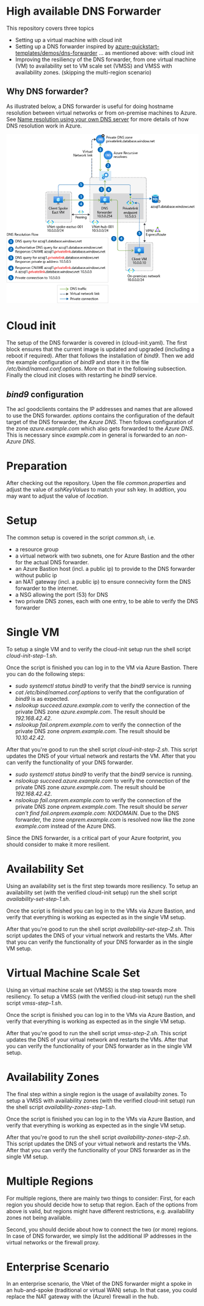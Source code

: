 # High available DNS Forwarder

This repository covers three topics
* Setting up a virtual machine with cloud init
* Setting up a DNS forwarder inspired by [azure-quickstart-templates/demos/dns-forwarder](https://github.com/Azure/azure-quickstart-templates/tree/master/demos/dns-forwarder) ... as mentioned above: with cloud init
* Improving the resiliency of the DNS forwarder, from one virtual machine (VM) to availability set to VM scale set (VMSS) and VMSS with availability zones. (skipping the multi-region scenario)

## Why DNS forwarder?
As illustrated below, a DNS forwarder is useful for doing hostname resolution between virtual networks or from on-premise machines to Azure. See [Name resolution using your own DNS server](https://azure.microsoft.com/documentation/articles/virtual-networks-name-resolution-for-vms-and-role-instances/#name-resolution-using-your-own-dns-server) for more details of how DNS resolution work in Azure.

![Hybrid-scenario DNS](images/hybrid-scenario.png)

# Cloud init
The setup of the DNS forwarder is covered in (cloud-init.yaml).
The first block ensures that the current image is updated and upgraded (including a reboot if required). After that follows the installation of *bind9*. Then we add the example configuration of *bind9* and store it in the file */etc/bind/named.conf.options*. More on that in the following subsection. Finally the cloud init closes with restarting he *bind9* service.

## *bind9* configuration
The acl goodclients contains the IP addresses and names that are allowed to use the DNS forwarder.
*options* contains the configuration of the default target of the DNS forwarder, the *Azure DNS*.
Then follows configuration of the zone *azure.example.com*  which also gets forwarded to the *Azure DNS*. This is necessary since *example.com* in general is forwarded to an *non-Azure DNS*.

# Preparation
After checking out the repository. Upen the file *common.properties* and adjust the value of *sshKeyValues* to match your ssh key.
In addtion, you may want to adjust the value of *location*.

# Setup
The common setup is covered in the script *common.sh*, i.e.
- a resource group
- a virtual network with two subnets, one for Azure Bastion and the other for the actual DNS forwarder.
- an Azure Bastion host (incl. a public ip) to provide to the DNS forwarder without public ip
- an NAT gateway (incl. a public ip) to ensure connecivity form the DNS forwarder to the internet.
- a NSG allowing the port (53) for DNS
- two private DNS zones, each with one entry, to be able to verify the DNS forwarder


# Single VM
To setup a single VM and to verify the cloud-init setup run the shell script *cloud-init-step-1.sh*.

Once the script is finished you can log in to the VM via Azure Bastion.
There you can do the following steps:
- *sudo systemctl status bind9* to verify that the *bind9* service is running
- *cat /etc/bind/named.conf.options* to verify that the configuration of *bind9* is as expected.
- *nslookup succeed.azure.example.com* to verify the connection of the private DNS zone *azure.example.com*. The result should be *192.168.42.42*.
- *nslookup fail.onprem.example.com* to verify the connection of the private DNS zone *onprem.example.com*. The result should be *10.10.42.42*.

After that you're good to run the shell script *cloud-init-step-2.sh*.
This script updates the DNS of your virtual network and restarts the VM. After that you can verify the functionality of your DNS forwarder.

- *sudo systemctl status bind9* to verify that the *bind9* service is running.
- *nslookup succeed.azure.example.com* to verify the connection of the private DNS zone *azure.example.com*. The result should be *192.168.42.42*.
- *nslookup fail.onprem.example.com* to verify the connection of the private DNS zone *onprem.example.com*. The result should be *server can't find fail.onprem.example.com: NXDOMAIN*. Due to the DNS forwarder, the zone *onprem.example.com* is resolved now like the zone *example.com* instead of the Azure DNS.

Since the DNS forwarder, is a critical part of your Azure footprint, you should consider to make it more resilient.

# Availability Set
Using an availability set is the first step towards more resiliency. To setup an availability set (with the verified  cloud-init setup) run the shell script *availability-set-step-1.sh*.

Once the script is finished you can log in to the VMs via Azure Bastion, and verify that everything is working as expected as in the single VM setup.

After that you're good to run the shell script *availability-set-step-2.sh*.
This script updates the DNS of your virtual network and restarts the VMs. After that you can verify the functionality of your DNS forwarder as in the single VM setup.

# Virtual Machine Scale Set
Using an virtual machine scale set (VMSS) is the  step towards more resiliency. To setup a VMSS (with the verified  cloud-init setup) run the shell script *vmss-step-1.sh*.

Once the script is finished you can log in to the VMs via Azure Bastion, and verify that everything is working as expected as in the single VM setup.

After that you're good to run the shell script *vmss-step-2.sh*.
This script updates the DNS of your virtual network and restarts the VMs. After that you can verify the functionality of your DNS forwarder as in the single VM setup.

# Availability Zones
The final step within a single region is the usage of availabilty zones. To setup a VMSS with availability zones (with the verified  cloud-init setup) run the shell script *availability-zones-step-1.sh*.

Once the script is finished you can log in to the VMs via Azure Bastion, and verify that everything is working as expected as in the single VM setup.

After that you're good to run the shell script *availability-zones-step-2.sh*.
This script updates the DNS of your virtual network and restarts the VMs. After that you can verify the functionality of your DNS forwarder as in the single VM setup.

# Multiple Regions
For multiple regions, there are mainly two things to consider:
First, for each region you should decide how to setup that region. Each of the options from above is valid, but regions might have different restrictions, e.g. availability zones not being available.

Second, you should decide about how to connect the two (or more) regions. In case of DNS forwarder, we simply list the additional IP addresses in the virtual networks or the firewall proxy.

# Enterprise Scenario
In an enterprise scenario, the VNet of the DNS forwarder might a spoke in an hub-and-spoke (traditional or virtual WAN) setup. In that case, you could replace the NAT gateway with the (Azure) firewall in the hub.